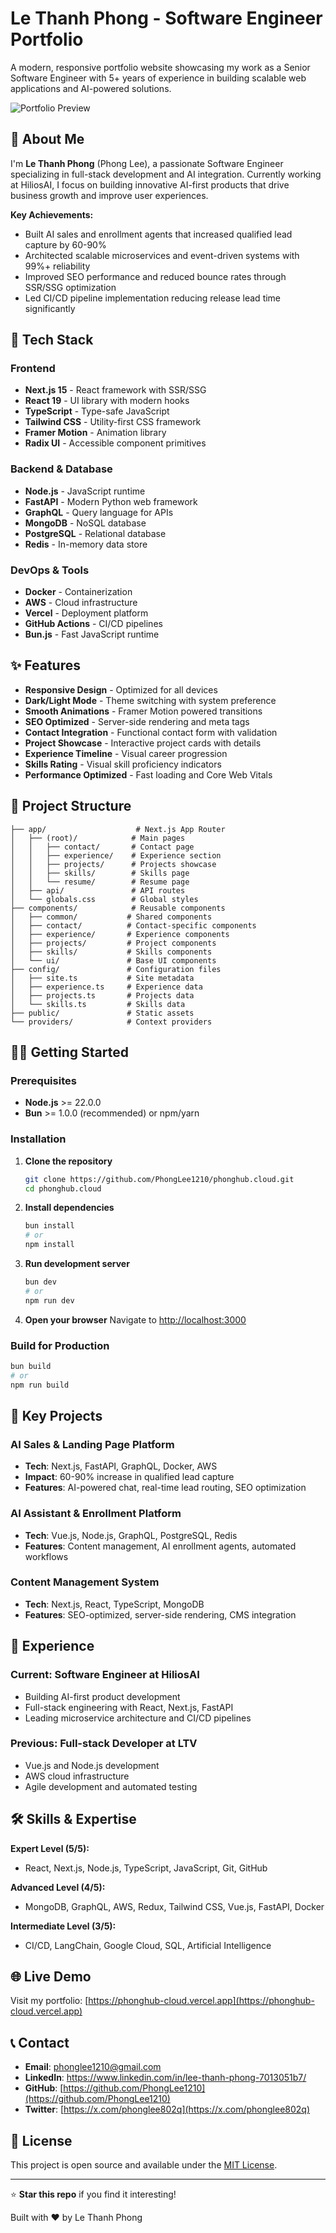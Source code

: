 # Le Thanh Phong - Software Engineer Portfolio

A modern, responsive portfolio website showcasing my work as a Senior Software Engineer with 5+ years of experience in building scalable web applications and AI-powered solutions.

![Portfolio Preview](https://phonghub-cloud.vercel.app)

## 👋 About Me

I'm **Le Thanh Phong** (Phong Lee), a passionate Software Engineer specializing in full-stack development and AI integration. Currently working at HiliosAI, I focus on building innovative AI-first products that drive business growth and improve user experiences.

**Key Achievements:**

- Built AI sales and enrollment agents that increased qualified lead capture by 60-90%
- Architected scalable microservices and event-driven systems with 99%+ reliability
- Improved SEO performance and reduced bounce rates through SSR/SSG optimization
- Led CI/CD pipeline implementation reducing release lead time significantly

## 🚀 Tech Stack

### Frontend

- **Next.js 15** - React framework with SSR/SSG
- **React 19** - UI library with modern hooks
- **TypeScript** - Type-safe JavaScript
- **Tailwind CSS** - Utility-first CSS framework
- **Framer Motion** - Animation library
- **Radix UI** - Accessible component primitives

### Backend & Database

- **Node.js** - JavaScript runtime
- **FastAPI** - Modern Python web framework
- **GraphQL** - Query language for APIs
- **MongoDB** - NoSQL database
- **PostgreSQL** - Relational database
- **Redis** - In-memory data store

### DevOps & Tools

- **Docker** - Containerization
- **AWS** - Cloud infrastructure
- **Vercel** - Deployment platform
- **GitHub Actions** - CI/CD pipelines
- **Bun.js** - Fast JavaScript runtime

## ✨ Features

- **Responsive Design** - Optimized for all devices
- **Dark/Light Mode** - Theme switching with system preference
- **Smooth Animations** - Framer Motion powered transitions
- **SEO Optimized** - Server-side rendering and meta tags
- **Contact Integration** - Functional contact form with validation
- **Project Showcase** - Interactive project cards with details
- **Experience Timeline** - Visual career progression
- **Skills Rating** - Visual skill proficiency indicators
- **Performance Optimized** - Fast loading and Core Web Vitals

## 📁 Project Structure

```
├── app/                    # Next.js App Router
│   ├── (root)/            # Main pages
│   │   ├── contact/       # Contact page
│   │   ├── experience/    # Experience section
│   │   ├── projects/      # Projects showcase
│   │   ├── skills/        # Skills page
│   │   └── resume/        # Resume page
│   ├── api/               # API routes
│   └── globals.css        # Global styles
├── components/            # Reusable components
│   ├── common/           # Shared components
│   ├── contact/          # Contact-specific components
│   ├── experience/       # Experience components
│   ├── projects/         # Project components
│   ├── skills/           # Skills components
│   └── ui/               # Base UI components
├── config/               # Configuration files
│   ├── site.ts           # Site metadata
│   ├── experience.ts     # Experience data
│   ├── projects.ts       # Projects data
│   └── skills.ts         # Skills data
├── public/               # Static assets
└── providers/            # Context providers
```

## 🏃‍♂️ Getting Started

### Prerequisites

- **Node.js** >= 22.0.0
- **Bun** >= 1.0.0 (recommended) or npm/yarn

### Installation

1. **Clone the repository**

   ```bash
   git clone https://github.com/PhongLee1210/phonghub.cloud.git
   cd phonghub.cloud
   ```

2. **Install dependencies**

   ```bash
   bun install
   # or
   npm install
   ```

3. **Run development server**

   ```bash
   bun dev
   # or
   npm run dev
   ```

4. **Open your browser**
   Navigate to [http://localhost:3000](http://localhost:3000)

### Build for Production

```bash
bun build
# or
npm run build
```

## 🎯 Key Projects

### AI Sales & Landing Page Platform

- **Tech**: Next.js, FastAPI, GraphQL, Docker, AWS
- **Impact**: 60-90% increase in qualified lead capture
- **Features**: AI-powered chat, real-time lead routing, SEO optimization

### AI Assistant & Enrollment Platform

- **Tech**: Vue.js, Node.js, GraphQL, PostgreSQL, Redis
- **Features**: Content management, AI enrollment agents, automated workflows

### Content Management System

- **Tech**: Next.js, React, TypeScript, MongoDB
- **Features**: SEO-optimized, server-side rendering, CMS integration

## 💼 Experience

### Current: Software Engineer at HiliosAI

- Building AI-first product development
- Full-stack engineering with React, Next.js, FastAPI
- Leading microservice architecture and CI/CD pipelines

### Previous: Full-stack Developer at LTV

- Vue.js and Node.js development
- AWS cloud infrastructure
- Agile development and automated testing

## 🛠️ Skills & Expertise

**Expert Level (5/5):**

- React, Next.js, Node.js, TypeScript, JavaScript, Git, GitHub

**Advanced Level (4/5):**

- MongoDB, GraphQL, AWS, Redux, Tailwind CSS, Vue.js, FastAPI, Docker

**Intermediate Level (3/5):**

- CI/CD, LangChain, Google Cloud, SQL, Artificial Intelligence

## 🌐 Live Demo

Visit my portfolio: [https://phonghub-cloud.vercel.app](https://phonghub-cloud.vercel.app)

## 📞 Contact

- **Email**: phonglee1210@gmail.com
- **LinkedIn**: https://www.linkedin.com/in/lee-thanh-phong-7013051b7/
- **GitHub**: [https://github.com/PhongLee1210](https://github.com/PhongLee1210)
- **Twitter**: [https://x.com/phonglee802q](https://x.com/phonglee802q)

## 📄 License

This project is open source and available under the [MIT License](LICENSE).

---

⭐ **Star this repo** if you find it interesting!

Built with ❤️ by Le Thanh Phong
